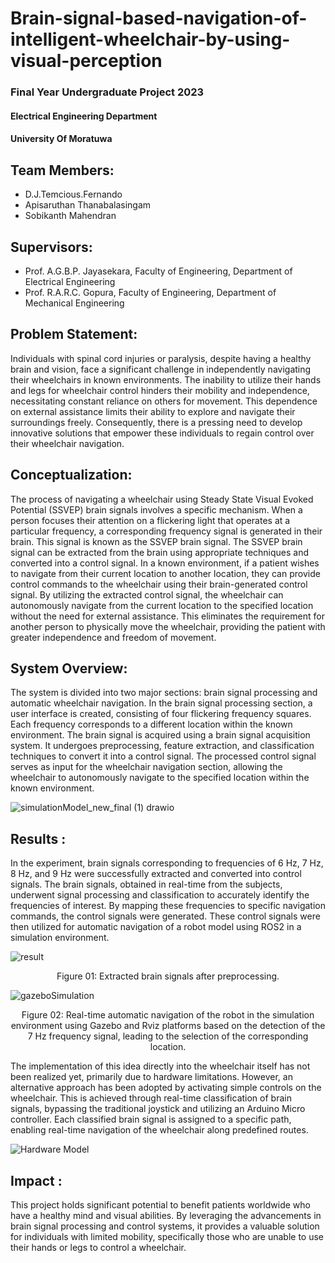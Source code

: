# Brain-signal-based-navigation-of-intelligent-wheelchair-by-using-visual-perception

### Final Year Undergraduate Project 2023
#### Electrical Engineering Department
#### University Of Moratuwa


## Team Members:
- D.J.Temcious.Fernando
- Apisaruthan Thanabalasingam
- Sobikanth Mahendran

## Supervisors:
- Prof. A.G.B.P. Jayasekara, Faculty of Engineering, Department of Electrical Engineering
- Prof. R.A.R.C. Gopura, Faculty of Engineering, Department of Mechanical Engineering

## Problem Statement:
Individuals with spinal cord injuries or paralysis, despite having a healthy brain and vision, face a significant
challenge in independently navigating their wheelchairs in known environments. The inability to utilize their
hands and legs for wheelchair control hinders their mobility and independence, necessitating constant reliance
on others for movement. This dependence on external assistance limits their ability to explore and navigate
their surroundings freely. Consequently, there is a pressing need to develop innovative solutions that empower
these individuals to regain control over their wheelchair navigation.

## Conceptualization:
The process of navigating a wheelchair using Steady State Visual Evoked Potential (SSVEP) brain signals involves
a specific mechanism. When a person focuses their attention on a flickering light that operates at a particular
frequency, a corresponding frequency signal is generated in their brain. This signal is known as the SSVEP brain
signal.
The SSVEP brain signal can be extracted from the brain using appropriate techniques and converted into a
control signal. In a known environment, if a patient wishes to navigate from their current location to another
location, they can provide control commands to the wheelchair using their brain-generated control signal.
By utilizing the extracted control signal, the wheelchair can autonomously navigate from the current location to
the specified location without the need for external assistance. This eliminates the requirement for another
person to physically move the wheelchair, providing the patient with greater independence and freedom of
movement.

## System Overview:
The system is divided into two major sections: brain signal processing and automatic wheelchair navigation.
In the brain signal processing section, a user interface is created, consisting of four flickering frequency squares.
Each frequency corresponds to a different location within the known environment. The brain signal is acquired
using a brain signal acquisition system. It undergoes preprocessing, feature extraction, and classification
techniques to convert it into a control signal.
The processed control signal serves as input for the wheelchair navigation section, allowing the wheelchair to
autonomously navigate to the specified location within the known environment.

![simulationModel_new_final (1) drawio](https://github.com/temci024/Brain-signal-based-navigation-of-intelligent-wheelchair-by-using-visual-perception/assets/129023792/07546627-d9ac-442b-9d1d-cf406f0cf1bb)


## Results :
In the experiment, brain signals corresponding to frequencies of 6 Hz, 7 Hz, 8 Hz, and 9 Hz were successfully
extracted and converted into control signals. The brain signals, obtained in real-time from the subjects,
underwent signal processing and classification to accurately identify the frequencies of interest.
By mapping these frequencies to specific navigation commands, the control signals were generated. These
control signals were then utilized for automatic navigation of a robot model using ROS2 in a simulation
environment.

![result](https://github.com/temci024/Brain-signal-based-navigation-of-intelligent-wheelchair-by-using-visual-perception/assets/129023792/fa717d50-02bc-4c34-a21a-e081f48ad2eb)

<p align="center">Figure 01: Extracted brain signals after preprocessing.</p>



![gazeboSimulation](https://github.com/temci024/Brain-signal-based-navigation-of-intelligent-wheelchair-by-using-visual-perception/assets/129023792/aa80f306-4e9b-4f2e-97b5-a699c4503c79)

<p align="center">Figure 02: Real-time automatic navigation of the robot in the simulation environment using
Gazebo and Rviz platforms based on the detection of the 7 Hz frequency signal, leading to the
selection of the corresponding location.</p>


The implementation of this idea directly into the wheelchair itself has not been realized yet, primarily due to hardware limitations. 
However, an alternative approach has been adopted by activating simple controls on the wheelchair. This is achieved through real-time classification of brain signals, bypassing the
traditional joystick and utilizing an Arduino Micro controller. Each classified brain signal is assigned to a
specific path, enabling real-time navigation of the wheelchair along predefined routes.


![Hardware Model](https://github.com/temci024/Brain-signal-based-navigation-of-intelligent-wheelchair-by-using-visual-perception/assets/129023792/9143c1a9-cb36-4e70-a221-b3a56c3bc62b)

## Impact : 
This project holds significant potential to benefit patients worldwide who have a healthy mind and visual
abilities. By leveraging the advancements in brain signal processing and control systems, it provides a valuable
solution for individuals with limited mobility, specifically those who are unable to use their hands or legs to
control a wheelchair.



